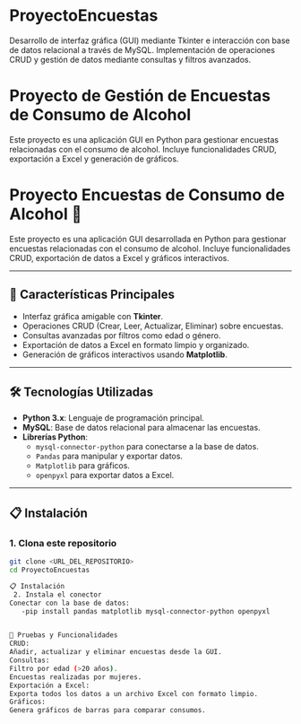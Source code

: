 # ProyectoEncuestas
Desarrollo de interfaz gráfica (GUI) mediante Tkinter e interacción con base de datos relacional a través de MySQL. Implementación de operaciones CRUD y gestión de datos mediante consultas y filtros avanzados.

# Proyecto de Gestión de Encuestas de Consumo de Alcohol

Este proyecto es una aplicación GUI en Python para gestionar encuestas relacionadas con el consumo de alcohol. Incluye funcionalidades CRUD, exportación a Excel y generación de gráficos.

# Proyecto Encuestas de Consumo de Alcohol 🥂

Este proyecto es una aplicación GUI desarrollada en Python para gestionar encuestas relacionadas con el consumo de alcohol. Incluye funcionalidades CRUD, exportación de datos a Excel y gráficos interactivos.

---

## 🚀 **Características Principales**
- Interfaz gráfica amigable con **Tkinter**.
- Operaciones CRUD (Crear, Leer, Actualizar, Eliminar) sobre encuestas.
- Consultas avanzadas por filtros como edad o género.
- Exportación de datos a Excel en formato limpio y organizado.
- Generación de gráficos interactivos usando **Matplotlib**.

---

## 🛠️ **Tecnologías Utilizadas**
- **Python 3.x**: Lenguaje de programación principal.
- **MySQL**: Base de datos relacional para almacenar las encuestas.
- **Librerías Python**:
  - `mysql-connector-python` para conectarse a la base de datos.
  - `Pandas` para manipular y exportar datos.
  - `Matplotlib` para gráficos.
  - `openpyxl` para exportar datos a Excel.

---

## 📋 **Instalación**
### 1. Clona este repositorio
```bash
git clone <URL_DEL_REPOSITORIO>
cd ProyectoEncuestas

📋 Instalación
 2. Instala el conector
Conectar con la base de datos:
   -pip install pandas matplotlib mysql-connector-python openpyxl


🧪 Pruebas y Funcionalidades
CRUD:
Añadir, actualizar y eliminar encuestas desde la GUI.
Consultas:
Filtro por edad (>20 años).
Encuestas realizadas por mujeres.
Exportación a Excel:
Exporta todos los datos a un archivo Excel con formato limpio.
Gráficos:
Genera gráficos de barras para comparar consumos.

